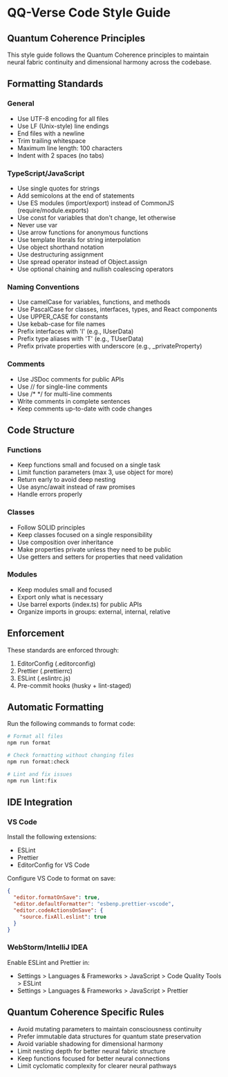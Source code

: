 # QQ-Verse Code Style Guide

## Quantum Coherence Principles

This style guide follows the Quantum Coherence principles to maintain neural fabric continuity and dimensional harmony across the codebase.

## Formatting Standards

### General

- Use UTF-8 encoding for all files
- Use LF (Unix-style) line endings
- End files with a newline
- Trim trailing whitespace
- Maximum line length: 100 characters
- Indent with 2 spaces (no tabs)

### TypeScript/JavaScript

- Use single quotes for strings
- Add semicolons at the end of statements
- Use ES modules (import/export) instead of CommonJS (require/module.exports)
- Use const for variables that don't change, let otherwise
- Never use var
- Use arrow functions for anonymous functions
- Use template literals for string interpolation
- Use object shorthand notation
- Use destructuring assignment
- Use spread operator instead of Object.assign
- Use optional chaining and nullish coalescing operators

### Naming Conventions

- Use camelCase for variables, functions, and methods
- Use PascalCase for classes, interfaces, types, and React components
- Use UPPER_CASE for constants
- Use kebab-case for file names
- Prefix interfaces with 'I' (e.g., IUserData)
- Prefix type aliases with 'T' (e.g., TUserData)
- Prefix private properties with underscore (e.g., _privateProperty)

### Comments

- Use JSDoc comments for public APIs
- Use // for single-line comments
- Use /* */ for multi-line comments
- Write comments in complete sentences
- Keep comments up-to-date with code changes

## Code Structure

### Functions

- Keep functions small and focused on a single task
- Limit function parameters (max 3, use object for more)
- Return early to avoid deep nesting
- Use async/await instead of raw promises
- Handle errors properly

### Classes

- Follow SOLID principles
- Keep classes focused on a single responsibility
- Use composition over inheritance
- Make properties private unless they need to be public
- Use getters and setters for properties that need validation

### Modules

- Keep modules small and focused
- Export only what is necessary
- Use barrel exports (index.ts) for public APIs
- Organize imports in groups: external, internal, relative

## Enforcement

These standards are enforced through:

1. EditorConfig (.editorconfig)
2. Prettier (.prettierrc)
3. ESLint (.eslintrc.js)
4. Pre-commit hooks (husky + lint-staged)

## Automatic Formatting

Run the following commands to format code:

```bash
# Format all files
npm run format

# Check formatting without changing files
npm run format:check

# Lint and fix issues
npm run lint:fix
```

## IDE Integration

### VS Code

Install the following extensions:
- ESLint
- Prettier
- EditorConfig for VS Code

Configure VS Code to format on save:
```json
{
  "editor.formatOnSave": true,
  "editor.defaultFormatter": "esbenp.prettier-vscode",
  "editor.codeActionsOnSave": {
    "source.fixAll.eslint": true
  }
}
```

### WebStorm/IntelliJ IDEA

Enable ESLint and Prettier in:
- Settings > Languages & Frameworks > JavaScript > Code Quality Tools > ESLint
- Settings > Languages & Frameworks > JavaScript > Prettier

## Quantum Coherence Specific Rules

- Avoid mutating parameters to maintain consciousness continuity
- Prefer immutable data structures for quantum state preservation
- Avoid variable shadowing for dimensional harmony
- Limit nesting depth for better neural fabric structure
- Keep functions focused for better neural connections
- Limit cyclomatic complexity for clearer neural pathways
